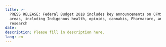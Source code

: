 ```yaml
---
title: >-
  PRESS RELEASE: Federal Budget 2018 includes key announcements on CFMS advocacy
  areas, including Indigenous health, opioids, cannabis, Pharmacare, and health
  research
date:
description: Please fill in description here.
lang: en
---
```

